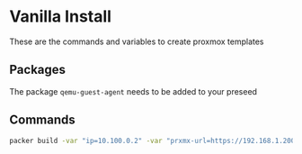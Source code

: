 # Vanilla Install

These are the commands and variables to create proxmox templates

## Packages

The package `qemu-guest-agent` needs to be added to your preseed

## Commands

```bash
packer build -var "ip=10.100.0.2" -var "prxmx-url=https://192.168.1.200:8006/api2/json" -var "storagepool=datadisk1" -var "storagepooltype=lvm" -var "vmname=ubuntu-18045-user1" -var "uname=root@pam" -var "password=cluster" .\ubuntu18045-vanilla-proxmox-build-on-linux.json
```
